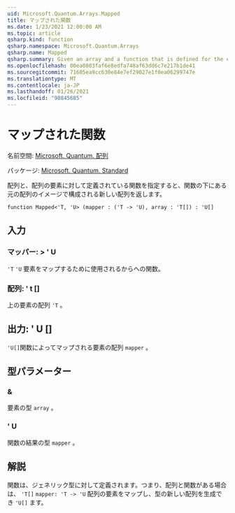 ```yaml
---
uid: Microsoft.Quantum.Arrays.Mapped
title: マップされた関数
ms.date: 1/23/2021 12:00:00 AM
ms.topic: article
qsharp.kind: function
qsharp.namespace: Microsoft.Quantum.Arrays
qsharp.name: Mapped
qsharp.summary: Given an array and a function that is defined for the elements of the array, returns a new array that consists of the images of the original array under the function.
ms.openlocfilehash: 00ea0803faf6e8edfa748af63dd6c7e217b1de41
ms.sourcegitcommit: 71605ea9cc630e84e7ef29027e1f0ea06299747e
ms.translationtype: MT
ms.contentlocale: ja-JP
ms.lasthandoff: 01/26/2021
ms.locfileid: "98845685"
---
```

# <a name="mapped-function"></a>マップされた関数

名前空間: [Microsoft. Quantum. 配列](xref:Microsoft.Quantum.Arrays)

パッケージ: [Microsoft. Quantum. Standard](https://nuget.org/packages/Microsoft.Quantum.Standard)


配列と、配列の要素に対して定義されている関数を指定すると、関数の下にある元の配列のイメージで構成される新しい配列を返します。

```qsharp
function Mapped<'T, 'U> (mapper : ('T -> 'U), array : 'T[]) : 'U[]
```


## <a name="input"></a>入力

### <a name="mapper--t---u"></a>マッパー: > ' U

`'T` `'U` 要素をマップするために使用されるからへの関数。


### <a name="array--t"></a>配列: ' t []

上の要素の配列 `'T` 。



## <a name="output--u"></a>出力: ' U []

`'U[]`関数によってマップされる要素の配列 `mapper` 。

## <a name="type-parameters"></a>型パラメーター

### <a name="t"></a>&

要素の型 `array` 。
### <a name="u"></a>' U

関数の結果の型 `mapper` 。

## <a name="remarks"></a>解説

関数は、ジェネリック型に対して定義されます。つまり、配列と関数がある場合は、 `'T[]` `mapper: 'T -> 'U` 配列の要素をマップし、型の新しい配列を生成でき `'U[]` ます。